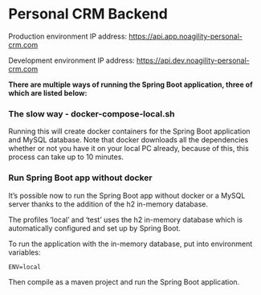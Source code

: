 # Personal CRM Backend

Production environment IP address: https://api.app.noagility-personal-crm.com

Development environment IP address: https://api.dev.noagility-personal-crm.com



**There are multiple ways of running the Spring Boot application, three of which are listed below:**

### The slow way - docker-compose-local.sh

Running this will create docker containers for the Spring Boot application and MySQL database.
Note that docker downloads all the dependencies whether or not you have it on your local PC already, because of this, this process can take up to 10 minutes.

### Run Spring Boot app without docker

It’s possible now to run the Spring Boot app without docker or a MySQL server thanks to the addition of the h2 in-memory database.

The profiles ‘local’ and ‘test’ uses the h2 in-memory database which is automatically configured and set up by Spring Boot.

To run the application with the in-memory database, put into environment variables:

```
ENV=local
```

Then compile as a maven project and run the Spring Boot application.

